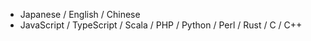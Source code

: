 - Japanese / English / Chinese
- JavaScript / TypeScript / Scala / PHP / Python / Perl / Rust / C / C++
